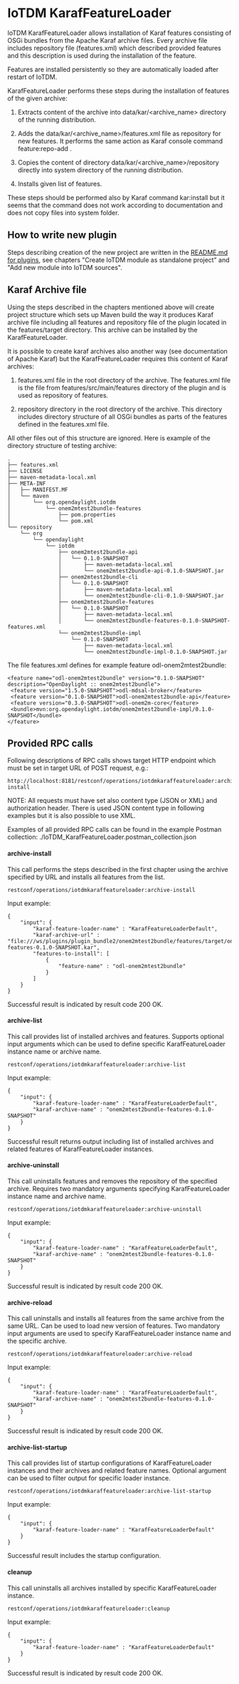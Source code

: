 # IoTDM KarafFeatureLoader

IoTDM KarafFeatureLoader allows installation of Karaf features consisting
of OSGi bundles from the Apache Karaf archive files. Every archive file
includes repository file (features.xml) which described provided features
and this description is used during the installation of the feature.

Features are installed persistently so they are automatically loaded
after restart of IoTDM.

KarafFeatureLoader performs these steps during the installation of features
of the given archive:

1. Extracts content of the archive into data/kar/<archive_name> directory of
the running distribution.

2. Adds the data/kar/<archive_name>/features.xml file as repository for new
features. It performs the same action as Karaf console command
feature:repo-add <repository url>.

3. Copies the content of directory data/kar/<archive_name>/repository directly
into system directory of the running distribution.

4. Installs given list of features.

These steps should be performed also by Karaf command kar:install <archive url>
but it seems that the command does not work according to documentation and
does not copy files into system folder.


## How to write new plugin

Steps describing creation of the new project are written in the
[README.md for plugins](../README.md), see chapters "Create IoTDM
module as standalone project" and "Add new module into IoTDM sources".


## Karaf Archive file

Using the steps described in the chapters mentioned above will
create project structure which sets up Maven build the way it produces
Karaf archive file including all features and repository file of the plugin
located in the features/target directory. This archive can be installed by the
KarafFeatureLoader.

It is possible to create karaf archives also another way (see documentation of
Apache Karaf) but the KarafFeatureLoader requires this content of Karaf
archives:
 1. features.xml file in the root directory of the archive. The features.xml
 file is the file from features/src/main/features directory of the plugin and
 is used as repository of features.
 
 2. repository directory in the root directory of the archive. This directory
 includes directory structure of all OSGi bundles as parts of the features
 defined in the features.xml file.

All other files out of this structure are ignored.
Here is example of the directory structure of testing archive:

    .
    ├── features.xml
    ├── LICENSE
    ├── maven-metadata-local.xml
    ├── META-INF
    │   ├── MANIFEST.MF
    │   └── maven
    │       └── org.opendaylight.iotdm
    │           └── onem2mtest2bundle-features
    │               ├── pom.properties
    │               └── pom.xml
    └── repository
        └── org
            └── opendaylight
                └── iotdm
                    ├── onem2mtest2bundle-api
                    │   └── 0.1.0-SNAPSHOT
                    │       ├── maven-metadata-local.xml
                    │       └── onem2mtest2bundle-api-0.1.0-SNAPSHOT.jar
                    ├── onem2mtest2bundle-cli
                    │   └── 0.1.0-SNAPSHOT
                    │       ├── maven-metadata-local.xml
                    │       └── onem2mtest2bundle-cli-0.1.0-SNAPSHOT.jar
                    ├── onem2mtest2bundle-features
                    │   └── 0.1.0-SNAPSHOT
                    │       ├── maven-metadata-local.xml
                    │       └── onem2mtest2bundle-features-0.1.0-SNAPSHOT-features.xml
                    └── onem2mtest2bundle-impl
                        └── 0.1.0-SNAPSHOT
                            ├── maven-metadata-local.xml
                            └── onem2mtest2bundle-impl-0.1.0-SNAPSHOT.jar

The file features.xml defines for example feature odl-onem2mtest2bundle:

    <feature name="odl-onem2mtest2bundle" version="0.1.0-SNAPSHOT" description="OpenDaylight :: onem2mtest2bundle">
     <feature version="1.5.0-SNAPSHOT">odl-mdsal-broker</feature>
     <feature version="0.1.0-SNAPSHOT">odl-onem2mtest2bundle-api</feature>
     <feature version="0.3.0-SNAPSHOT">odl-onem2m-core</feature>
     <bundle>mvn:org.opendaylight.iotdm/onem2mtest2bundle-impl/0.1.0-SNAPSHOT</bundle>
    </feature>


## Provided RPC calls

Following descriptions of RPC calls shows target HTTP endpoint which
must be set in target URL of POST request, e.g.:

    http://localhost:8181/restconf/operations/iotdmkaraffeatureloader:archive-install

NOTE: All requests must have set also content type (JSON or XML) and
authorization header. There is used JSON content type in following
examples but it is also possible to use XML.

Examples of all provided RPC calls can be found in the example Postman
collection: ./IoTDM_KarafFeatureLoader.postman_collection.json

#### archive-install

This call performs the steps described in the first chapter using the archive
specified by URL and installs all features from the list.

    restconf/operations/iotdmkaraffeatureloader:archive-install

Input example:

    {
        "input": {
            "karaf-feature-loader-name" : "KarafFeatureLoaderDefault",
            "karaf-archive-url" : "file:///ws/plugins/plugin_bundle2/onem2mtest2bundle/features/target/onem2mtest2bundle-features-0.1.0-SNAPSHOT.kar",
            "features-to-install": [
                {
                    "feature-name" : "odl-onem2mtest2bundle"
                }
            ]
        }
    }

Successful result is indicated by result code 200 OK.


#### archive-list

This call provides list of installed archives and features. Supports optional
input arguments which can be used to define specific KarafFeatureLoader
instance name or archive name.

    restconf/operations/iotdmkaraffeatureloader:archive-list

Input example:

    {
        "input": {
    		"karaf-feature-loader-name" : "KarafFeatureLoaderDefault",
    		"karaf-archive-name" : "onem2mtest2bundle-features-0.1.0-SNAPSHOT"
        }
    }

Successful result returns output including list of installed archives and
related features of KarafFeatureLoader instances.


#### archive-uninstall

This call uninstalls features and removes the repository of the specified
archive. Requires two mandatory arguments specifying KarafFeatureLoader
instance name and archive name.

    restconf/operations/iotdmkaraffeatureloader:archive-uninstall

Input example:

    {
        "input": {
            "karaf-feature-loader-name" : "KarafFeatureLoaderDefault",
            "karaf-archive-name" : "onem2mtest2bundle-features-0.1.0-SNAPSHOT"
        }
    }

Successful result is indicated by result code 200 OK.


#### archive-reload

This call uninstalls and installs all features from the same archive from
the same URL. Can be used to load new version of features.
Two mandatory input arguments are used to specify KarafFeatureLoader instance
name and the specific archive.

    restconf/operations/iotdmkaraffeatureloader:archive-reload

Input example:

    {
        "input": {
            "karaf-feature-loader-name" : "KarafFeatureLoaderDefault",
            "karaf-archive-name" : "onem2mtest2bundle-features-0.1.0-SNAPSHOT"
        }
    }

Successful result is indicated by result code 200 OK.


#### archive-list-startup

This call provides list of startup configurations of KarafFeatureLoader
instances and their archives and related feature names.
Optional argument can be used to filter output for specific loader
instance.

    restconf/operations/iotdmkaraffeatureloader:archive-list-startup

Input example:

    {
        "input": {
            "karaf-feature-loader-name" : "KarafFeatureLoaderDefault"
        }
    }

Successful result includes the startup configuration.


#### cleanup

This call uninstalls all archives installed by specific KarafFeatureLoader
instance.

    restconf/operations/iotdmkaraffeatureloader:cleanup

Input example:

    {
        "input": {
            "karaf-feature-loader-name" : "KarafFeatureLoaderDefault"
        }
    }

Successful result is indicated by result code 200 OK.
